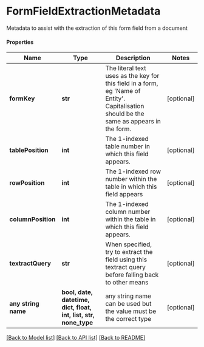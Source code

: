 # FormFieldExtractionMetadata

Metadata to assist with the extraction of this form field from a document

#### Properties
Name | Type | Description | Notes
------------ | ------------- | ------------- | -------------
**formKey** | **str** | The literal text uses as the key for this field in a form, eg &#x27;Name of Entity&#x27;. Capitalisation should be the same as appears in the form. | [optional] 
**tablePosition** | **int** | The 1-indexed table number in which this field appears. | [optional] 
**rowPosition** | **int** | The 1-indexed row number within the table in which this field appears | [optional] 
**columnPosition** | **int** | The 1-indexed column number within the table in which this field appears. | [optional] 
**textractQuery** | **str** | When specified, try to extract the field using this textract query before falling back to other means | [optional] 
**any string name** | **bool, date, datetime, dict, float, int, list, str, none_type** | any string name can be used but the value must be the correct type | [optional]

[[Back to Model list]](../README.md#documentation-for-models) [[Back to API list]](../README.md#documentation-for-api-endpoints) [[Back to README]](../README.md)

